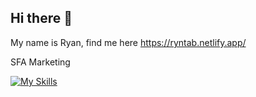 ## Hi there 👋

My name is Ryan, find me here https://ryntab.netlify.app/

SFA Marketing


[![My Skills](https://skillicons.dev/icons?i=nuxtjs,vue,tailwind,php,nodejs,supabase)](https://skillicons.dev)
